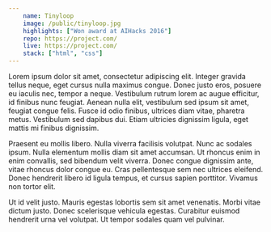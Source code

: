 ```yaml
---
    name: Tinyloop
    image: /public/tinyloop.jpg
    highlights: ["Won award at AIHacks 2016"]
    repo: https://project.com/
    live: https://project.com/
    stack: ["html", "css"]
---
```


Lorem ipsum dolor sit amet, consectetur adipiscing elit. Integer gravida tellus neque, eget cursus nulla maximus congue. Donec justo eros, posuere eu iaculis nec, tempor a neque. Vestibulum rutrum lorem ac augue efficitur, id finibus nunc feugiat. Aenean nulla elit, vestibulum sed ipsum sit amet, feugiat congue felis. Fusce id odio finibus, ultrices diam vitae, pharetra metus. Vestibulum sed dapibus dui. Etiam ultricies dignissim ligula, eget mattis mi finibus dignissim. 

Praesent eu mollis libero. Nulla viverra facilisis volutpat. Nunc ac sodales ipsum. Nulla elementum mollis diam sit amet accumsan. Ut rhoncus enim in enim convallis, sed bibendum velit viverra. Donec congue dignissim ante, vitae rhoncus dolor congue eu. Cras pellentesque sem nec ultrices eleifend. Donec hendrerit libero id ligula tempus, et cursus sapien porttitor. Vivamus non tortor elit. 

Ut id velit justo. Mauris egestas lobortis sem sit amet venenatis. Morbi vitae dictum justo. Donec scelerisque vehicula egestas. Curabitur euismod hendrerit urna vel volutpat. Ut tempor sodales quam vel pulvinar. 
